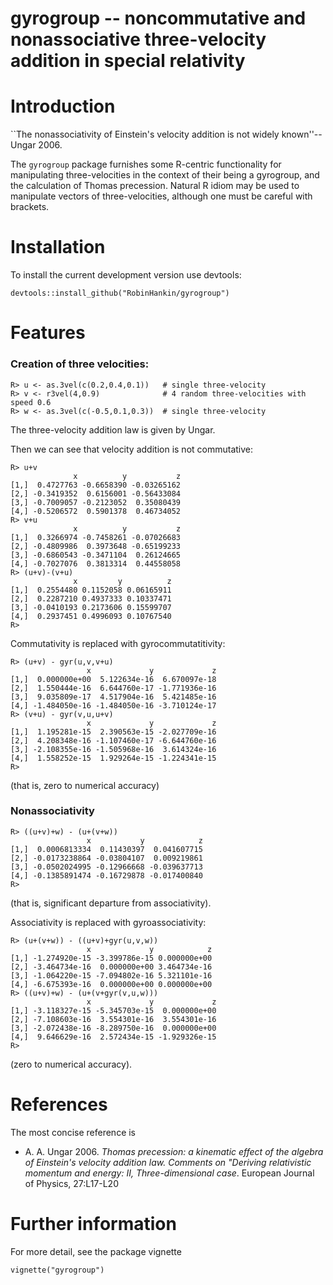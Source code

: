 gyrogroup  -- noncommutative and nonassociative three-velocity addition in special relativity
====================================

# Introduction

``The nonassociativity of Einstein's velocity addition is not widely
known''-- Ungar 2006.

The `gyrogroup` package furnishes some R-centric functionality for
manipulating three-velocities in the context of their being a
gyrogroup, and the calculation of Thomas precession.  Natural R idiom
may be used to manipulate vectors of three-velocities, although one
must be careful with brackets.

# Installation

To install the current development version use devtools:

    devtools::install_github("RobinHankin/gyrogroup")


# Features

### Creation of three velocities:

```
R> u <- as.3vel(c(0.2,0.4,0.1))   # single three-velocity
R> v <- r3vel(4,0.9)              # 4 random three-velocities with speed 0.6
R> w <- as.3vel(c(-0.5,0.1,0.3))  # single three-velocity
```

The three-velocity addition law is given by Ungar.

Then we can see that velocity addition is not commutative:

```
R> u+v
              x          y           z
[1,]  0.4727763 -0.6658390 -0.03265162
[2,] -0.3419352  0.6156001 -0.56433084
[3,] -0.7009057 -0.2123052  0.35080439
[4,] -0.5206572  0.5901378  0.46734052
R> v+u
              x          y           z
[1,]  0.3266974 -0.7458261 -0.07026683
[2,] -0.4809986  0.3973648 -0.65199233
[3,] -0.6860543 -0.3471104  0.26124665
[4,] -0.7027076  0.3813314  0.44558058
R> (u+v)-(v+u)
              x         y          z
[1,]  0.2554480 0.1152058 0.06165911
[2,]  0.2287210 0.4937333 0.10337471
[3,] -0.0410193 0.2173606 0.15599707
[4,]  0.2937451 0.4996093 0.10767540
R>
```



Commutativity is replaced with gyrocommutatitivity:

```
R> (u+v) - gyr(u,v,v+u)
                 x             y             z
[1,]  0.000000e+00  5.122634e-16  6.670097e-18
[2,]  1.550444e-16  6.644760e-17 -1.771936e-16
[3,]  9.035809e-17  4.517904e-16  5.421485e-16
[4,] -1.484050e-16 -1.484050e-16 -3.710124e-17
R> (v+u) - gyr(v,u,u+v)
                 x             y             z
[1,]  1.195281e-15  2.390563e-15 -2.027709e-16
[2,]  4.208348e-16 -1.107460e-17 -6.644760e-16
[3,] -2.108355e-16 -1.505968e-16  3.614324e-16
[4,]  1.558252e-15  1.929264e-15 -1.224341e-15
R>
``` 

(that is, zero to numerical accuracy)

### Nonassociativity

 
```
R> ((u+v)+w) - (u+(v+w))
                 x           y            z
[1,]  0.0006813334  0.11430397  0.041607715
[2,] -0.0173238864 -0.03804107  0.009219861
[3,] -0.0502024995 -0.12966668 -0.039637713
[4,] -0.1385891474 -0.16729878 -0.017400840
R>
``` 

(that is, significant departure from associativity).

Associativity is replaced with gyroassociativity:

```
R> (u+(v+w)) - ((u+v)+gyr(u,v,w))
                 x             y            z
[1,] -1.274920e-15 -3.399786e-15 0.000000e+00
[2,] -3.464734e-16  0.000000e+00 3.464734e-16
[3,] -1.064220e-15 -7.094802e-16 5.321101e-16
[4,] -6.675393e-16  0.000000e+00 0.000000e+00
R> ((u+v)+w) - (u+(v+gyr(v,u,w)))
                 x             y             z
[1,] -3.118327e-15 -5.345703e-15  0.000000e+00
[2,] -7.108603e-16  3.554301e-16  3.554301e-16
[3,] -2.072438e-16 -8.289750e-16  0.000000e+00
[4,]  9.646629e-16  2.572434e-15 -1.929326e-15
R> 
```

(zero to numerical accuracy).


# References

The most concise reference is

*  A. A. Ungar 2006. _Thomas precession: a kinematic effect of the algebra of Einstein's velocity addition law.  Comments on "Deriving relativistic momentum and energy: II,  Three-dimensional case_.  European Journal of Physics, 27:L17-L20


# Further information
For more detail, see the package vignette

    vignette("gyrogroup")
 
 

